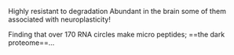 Highly resistant to degradation
Abundant in the brain
some of them associated with neuroplasticity!

Finding that over 170 RNA circles make micro peptides; ==the dark proteome==...


